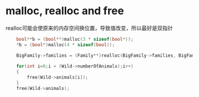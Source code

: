 # malloc, realloc and free


realloc可能会使原来的内存空间换位置，导致值改变，所以最好是双指针
```cpp
    bool**b = (bool**)malloc(3 * sizeof(bool*));
    *b = (bool*)malloc(4 * sizeof(bool));

    BigFamily->families = (Family**)realloc(BigFamily->families, BigFamily->numberOfFamilies * sizeof(Family*));
    
    for(int i=0;i < (Wild->numberOfAnimals);i++)
    {
        free(Wild->animals[i]);
    }
    free(Wild->animals);
```